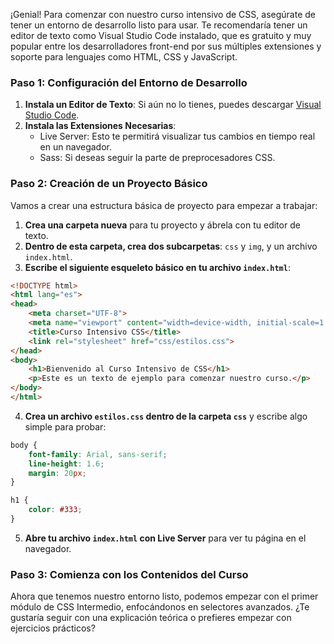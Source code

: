¡Genial! Para comenzar con nuestro curso intensivo de CSS, asegúrate de tener un entorno de desarrollo listo para usar. Te recomendaría tener un editor de texto como Visual Studio Code instalado, que es gratuito y muy popular entre los desarrolladores front-end por sus múltiples extensiones y soporte para lenguajes como HTML, CSS y JavaScript.

### Paso 1: Configuración del Entorno de Desarrollo
1. **Instala un Editor de Texto**: Si aún no lo tienes, puedes descargar [Visual Studio Code](https://code.visualstudio.com/).
2. **Instala las Extensiones Necesarias**:
   - Live Server: Esto te permitirá visualizar tus cambios en tiempo real en un navegador.
   - Sass: Si deseas seguir la parte de preprocesadores CSS.

### Paso 2: Creación de un Proyecto Básico
Vamos a crear una estructura básica de proyecto para empezar a trabajar:
1. **Crea una carpeta nueva** para tu proyecto y ábrela con tu editor de texto.
2. **Dentro de esta carpeta, crea dos subcarpetas**: `css` y `img`, y un archivo `index.html`.
3. **Escribe el siguiente esqueleto básico en tu archivo `index.html`**:

```html
<!DOCTYPE html>
<html lang="es">
<head>
    <meta charset="UTF-8">
    <meta name="viewport" content="width=device-width, initial-scale=1.0">
    <title>Curso Intensivo CSS</title>
    <link rel="stylesheet" href="css/estilos.css">
</head>
<body>
    <h1>Bienvenido al Curso Intensivo de CSS</h1>
    <p>Este es un texto de ejemplo para comenzar nuestro curso.</p>
</body>
</html>
```

4. **Crea un archivo `estilos.css` dentro de la carpeta `css`** y escribe algo simple para probar:
```css
body {
    font-family: Arial, sans-serif;
    line-height: 1.6;
    margin: 20px;
}

h1 {
    color: #333;
}
```

5. **Abre tu archivo `index.html` con Live Server** para ver tu página en el navegador.

### Paso 3: Comienza con los Contenidos del Curso
Ahora que tenemos nuestro entorno listo, podemos empezar con el primer módulo de CSS Intermedio, enfocándonos en selectores avanzados. ¿Te gustaría seguir con una explicación teórica o prefieres empezar con ejercicios prácticos?